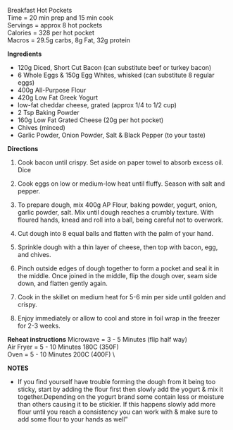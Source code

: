 Breakfast Hot Pockets \
Time = 20 min prep and 15 min cook\
Servings = approx 8 hot pockets\
Calories = 328 per hot pocket \
Macros = 29.5g carbs, 8g Fat, 32g protein

**Ingredients**
- 120g Diced, Short Cut Bacon (can substitute beef or turkey bacon)
- 6 Whole Eggs & 150g Egg Whites, whisked (can substitute 8 regular eggs)
- 400g All-Purpose Flour
- 420g Low Fat Greek Yogurt
- low-fat cheddar cheese, grated (approx 1/4 to 1/2 cup)
- 2 Tsp Baking Powder
- 160g Low Fat Grated Cheese (20g per hot pocket)
- Chives (minced)
- Garlic Powder, Onion Powder, Salt & Black Pepper (to your taste)

**Directions**

1. Cook bacon until crispy. Set aside on paper towel to absorb excess oil. Dice

2. Cook eggs on low or medium-low heat until fluffy. Season with salt and pepper. 

3. To prepare dough, mix 400g AP Flour, baking powder, yogurt, onion, garlic powder, salt. Mix until dough reaches a crumbly texture. With floured hands, knead and roll into a ball, being careful not to overwork. 

4. Cut dough into 8 equal balls and flatten with the palm of your hand. 

5. Sprinkle dough with a thin layer of cheese, then top with bacon, egg, and chives. 

6. Pinch outside edges of dough together to form a pocket and seal it in the middle. Once joined in the middle, flip the dough over, seam side down, and flatten gently again. 

7. Cook in the skillet on medium heat for 5-6 min per side until golden and crispy. 

8. Enjoy immediately or allow to cool and store in foil wrap in the freezer for 2-3 weeks. 


**Reheat instructions**
Microwave = 3 - 5 Minutes (flip half way) \
Air Fryer = 5 - 10 Minutes 180C (350F) \
Oven = 5 - 10 Minutes 200C (400F) \

**NOTES**
- If you find yourself have trouble forming the dough from it being too sticky, start by adding the flour first then slowly add the yogurt & mix it together.Depending on the yogurt brand some contain less or moisture than others causing it to be stickier. If this happens slowly add more flour until you reach a consistency you can work with & make sure to add some flour to your hands as well”